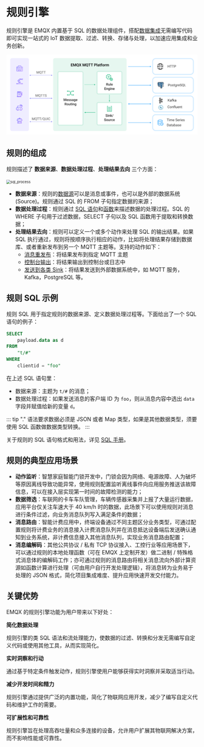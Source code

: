 # 规则引擎

规则引擎是 EMQX 内置基于 SQL 的数据处理组件，搭配[数据集成](./data-bridges.md)无需编写代码即可实现一站式的 IoT 数据提取、过滤、转换、存储与处理，以加速应用集成和业务创新。

![image](./assets/rules/data-integration-arch.png)

## 规则的组成

规则描述了 **数据来源**、**数据处理过程**、**处理结果去向** 三个方面：

<img src="./assets/sql_process.png" alt="sql_process" style="zoom:67%;" />

- **数据来源**：规则的[数据源](./rule-sql-events-and-fields.md)可以是消息或事件，也可以是外部的数据系统 (Source)。规则通过 SQL 的 FROM 子句指定数据的来源；
- **数据处理过程**：规则通过 [SQL 语句](./rule-sql-syntax.md)和[函数](./rule-sql-builtin-functions.md)来描述数据的处理过程。SQL 的 WHERE 子句用于过滤数据，SELECT 子句以及 SQL 函数用于提取和转换数据；
- **处理结果去向**：规则可以定义一个或多个动作来处理 SQL 的输出结果。如果 SQL 执行通过，规则将按顺序执行相应的动作，比如将处理结果存储到数据库、或者重新发布到另一个 MQTT 主题等。支持的动作如下：
  - [消息重发布](./rule-get-started.md#添加消息重发布动作)：将结果发布到指定 MQTT 主题
  - [控制台输出](./rule-get-started.md#添加控制台输出动作)：将结果输出到控制台或日志中
  - [发送到各类 Sink](./data-bridges.md)：将结果发送到外部数据系统中，如 MQTT 服务，Kafka，PostgreSQL 等。


## 规则 SQL 示例

规则 SQL 用于指定规则的数据来源、定义数据处理过程等。下面给出了一个 SQL 语句的例子：

```SQL
SELECT
    payload.data as d
FROM
    "t/#"
WHERE
    clientid = "foo"
```

在上述 SQL 语句里：

- 数据来源：主题为 `t/#` 的消息；
- 数据处理过程：如果发送消息的客户端 ID 为 `foo`，则从消息内容中选出 `data` 字段并赋值给新的变量 `d`。

::: tip
"." 语法要求数据必须是 JSON 或者 Map 类型，如果是其他数据类型，须要使用 SQL 函数做数据类型转换。
:::

关于规则的 SQL 语句格式和用法，详见 [SQL 手册](./rule-sql-syntax.md)。

## 规则的典型应用场景

- **动作监听**：智慧家庭智能门锁开发中，门锁会因为网络、电源故障、人为破坏等原因离线导致功能异常，使用规则配置监听离线事件向应用服务推送该故障信息，可以在接入层实现第一时间的故障检测的能力；
- **数据筛选**：车联网的卡车车队管理，车辆传感器采集并上报了大量运行数据，应用平台仅关注车速大于 40 km/h 时的数据，此场景下可以使用规则对消息进行条件过滤，向业务消息队列写入满足条件的数据；
- **消息路由**：智能计费应用中，终端设备通过不同主题区分业务类型，可通过配置规则将计费业务的消息接入计费消息队列并在消息抵达设备端后发送确认通知到业务系统，非计费信息接入其他消息队列，实现业务消息路由配置；
- **消息编解码**：其他公共协议 / 私有 TCP 协议接入、工控行业等应用场景下，可以通过规则的本地处理函数（可在 EMQX 上定制开发）做二进制 / 特殊格式消息体的编解码工作；亦可通过规则的消息路由将相关消息流向外部计算资源如函数计算进行处理（可由用户自行开发处理逻辑），将消息转为业务易于处理的 JSON 格式，简化项目集成难度、提升应用快速开发交付能力。

## 关键优势

EMQX 的规则引擎功能为用户带来以下好处：

**简化数据处理**

规则引擎的类 SQL 语法和流处理能力，使数据的过滤、转换和分发无需编写自定义代码或使用其他工具，从而实现简化。

**实时洞察和行动**

通过基于特定条件触发动作，规则引擎使用户能够获得实时洞察并采取适当行动。

**减少开发时间和精力**

规则引擎通过提供广泛的内置功能，简化了物联网应用开发，减少了编写自定义代码和维护工作的需要。

**可扩展性和可靠性**

规则引擎旨在处理高吞吐量和众多连接的设备，允许用户扩展其物联网解决方案，而不影响性能或可靠性。

